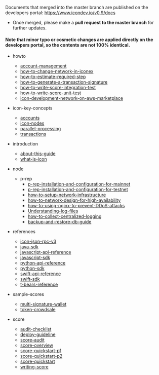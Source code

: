 
Documents that merged into the master branch are published on the developers portal: https://www.icondev.io/v0.9/docs
- Once merged, please make a **pull request to the master branch** for further updates. 

#### Note that minor typo or cosmetic changes are applied directly on the developers portal, so the contents are not 100% identical.

 
- howto
	- [account-management](./howto/account-management.md)
	- [how-to-change-network-in-iconex](./howto/how-to-change-network-in-iconex.md)
	- [how-to-estimate-required-step](./howto/how-to-estimate-required-step.md)
	- [how-to-generate-a-transaction-signature](./howto/how-to-generate-a-transaction-signature.md)
	- [how-to-write-score-integration-test](./howto/how-to-write-score-integration-test.md)
	- [how-to-write-score-unit-test](./howto/how-to-write-score-unit-test.md)
	- [icon-development-network-on-aws-marketplace](./howto/icon-development-network-on-aws-marketplace.md)
- icon-key-concepts
	- [accounts](./icon-key-concepts/accounts.md)
	- [icon-nodes](./icon-key-concepts/icon-nodes.md)
	- [parallel-processing](./icon-key-concepts/parallel-processing.md)
	- [transactions](./icon-key-concepts/transactions.md)
- introduction
	- [about-this-guide](./introduction/about-this-guide.md)
	- [what-is-icon](./introduction/what-is-icon.md)
- node
	- p-rep		
		- [p-rep-installation-and-configuration-for-mainnet](./node/p-rep/p-rep-installation-and-configuration-for-mainnet.md)
		- [p-rep-installation-and-configuration-for-testnet](./node/p-rep/p-rep-installation-and-configuration-for-testnet.md)				
	    - [how-to-setup-network-infrastructure](./node/p-rep/how-to-setup-network-infrastructure.md)
		- [how-to-network-design-for-high-availability](./node/p-rep/how-to-network-design-for-high-availability.md)
		- [how-to-using-nginx-to-prevent-DDoS-attacks](./node/p-rep/how-to-using-nginx-to-prevent-DDoS-attacks.md)		
		- [Understanding-log-files](./node/p-rep/Understanding-log-files.md)
		- [how-to-collect-centralized-logging](./node/p-rep/how-to-collect-centralized-logging.md)
		- [backup-and-restore-db-guide](./node/p-rep/backup-and-restore-db-guide.md)

- references
	- [icon-json-rpc-v3](./references/icon-json-rpc-v3.md)
	- [java-sdk](./references/java-sdk.md)
	- [javascript-api-reference](./references/javascript-api-reference.md)
	- [javascript-sdk](./references/javascript-sdk.md)
	- [python-api-reference](./references/python-api-reference.md)
	- [python-sdk](./references/python-sdk.md)
	- [swift-api-reference](./references/swift-api-reference.md)
	- [swift-sdk](./references/swift-sdk.md)
	- [t-bears-reference](./references/t-bears-reference.md)
- sample-scores
	- [multi-signature-wallet](./sample-scores/multi-signature-wallet.md)
	- [token-crowdsale](./sample-scores/token-crowdsale.md)
- score
	- [audit-checklist](./score/audit-checklist.md)
	- [deploy-guideline](./score/deploy-guideline.md)
	- [score-audit](./score/score-audit.md)
	- [score-overview](./score/score-overview.md)
	- [score-quickstart-p1](./score/score-quickstart-p1.md)
	- [score-quickstart-p2](./score/score-quickstart-p2.md)
	- [score-quickstart](./score/score-quickstart.md)
	- [writing-score](./score/writing-score.md)